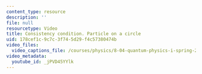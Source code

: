 ```yaml
---
content_type: resource
description: ''
file: null
resourcetype: Video
title: Consistency condition. Particle on a circle
uid: 178cef1c-9c7c-3f74-5d29-f4c57380474b
video_files:
  video_captions_file: /courses/physics/8-04-quantum-physics-i-spring-2016/video-lectures/part-1/consistency-condition.-particle-on-a-circle/jPVD45YYlk.vtt
video_metadata:
  youtube_id: _jPVD45YYlk
---
```

